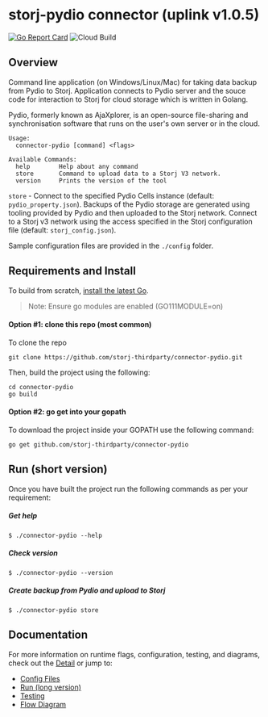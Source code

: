 # storj-pydio connector (uplink v1.0.5)

[![Go Report Card](https://goreportcard.com/badge/github.com/storj-thirdparty/connector-pydio)](https://goreportcard.com/report/github.com/storj-thirdparty/connector-pydio)
![Cloud Build](https://storage.googleapis.com/storj-utropic-services-badges/builds/connector-pydio/branches/master.svg)


## Overview

Command line application (on Windows/Linux/Mac) for taking data backup from Pydio to Storj. Application connects to Pydio server and the souce code for interaction to Storj for cloud storage which is written in Golang.

Pydio, formerly known as AjaXplorer, is an open-source file-sharing and synchronisation software that runs on the user's own server or in the cloud.

```
Usage:
  connector-pydio [command] <flags>

Available Commands:
  help        Help about any command
  store       Command to upload data to a Storj V3 network.
  version     Prints the version of the tool
```  
  
```store``` - Connect to the specified Pydio Cells instance (default: ```pydio_property.json```). Backups of the Pydio storage are generated using tooling provided by Pydio and then uploaded to the Storj network. Connect to a Storj v3 network using the access specified in the Storj configuration file (default: ```storj_config.json```).


Sample configuration files are provided in the ```./config``` folder.

## Requirements and Install
To build from scratch, [install the latest Go](https://golang.org/doc/install#install).

> Note: Ensure go modules are enabled (GO111MODULE=on)

#### Option #1: clone this repo (most common)
To clone the repo
```
git clone https://github.com/storj-thirdparty/connector-pydio.git
```
Then, build the project using the following:
```
cd connector-pydio
go build
```
#### Option #2: go get into your gopath
To download the project inside your GOPATH use the following command:
```
go get github.com/storj-thirdparty/connector-pydio
```
## Run (short version)
Once you have built the project run the following commands as per your requirement:

##### Get help
```
$ ./connector-pydio --help
```
##### Check version
```
$ ./connector-pydio --version
```
##### Create backup from Pydio and upload to Storj
```
$ ./connector-pydio store
```
## Documentation
For more information on runtime flags, configuration, testing, and diagrams, check out the [Detail](//github.com/storj-thirdparty/connector-pydio/wiki/) or jump to:
* [Config Files](//github.com/storj-thirdparty/connector-pydio/wiki/#config-files)
* [Run (long version)](//github.com/storj-thirdparty/connector-pydio/wiki/#run)
* [Testing](//github.com/storj-thirdparty/connector-pydio/wiki/#testing)
* [Flow Diagram](//github.com/storj-thirdparty/connector-pydio/wiki/#flow-diagram)
